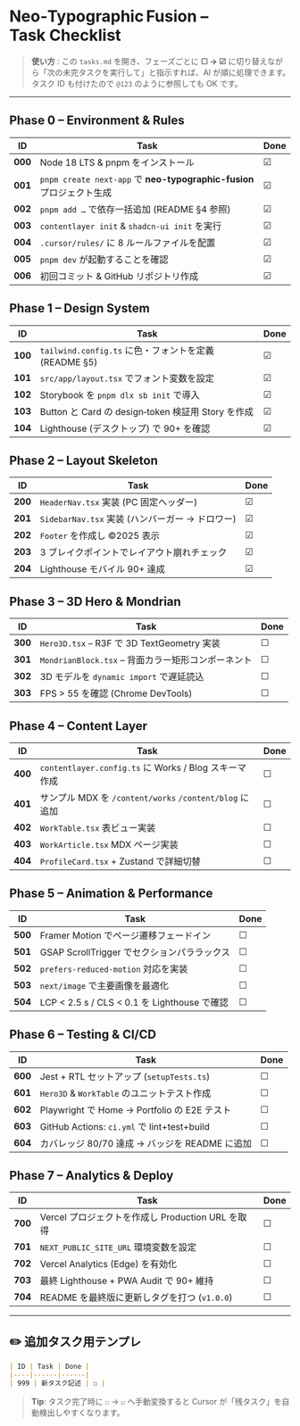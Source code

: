 # Neo‑Typographic Fusion – Task Checklist

> **使い方** : この `tasks.md` を開き、フェーズごとに **☐ → ☑** に切り替えながら「次の未完タスクを実行して」と指示すれば、AI が順に処理できます。タスク ID も付けたので `@123` のように参照しても OK です。

---

## Phase 0 – Environment & Rules

| ID      | Task                                                         | Done |
| ------- | ------------------------------------------------------------ | ---- |
| **000** | Node 18 LTS & pnpm をインストール                                   | ☑    | <!-- done:2025-01-27 -->
| **001** | `pnpm create next-app` で **neo-typographic-fusion** プロジェクト生成 | ☑    | <!-- done:2025-01-27 -->
| **002** | `pnpm add …` で依存一括追加 (README §4 参照)                          | ☑    | <!-- done:2025-01-27 -->
| **003** | `contentlayer init` & `shadcn-ui init` を実行                   | ☑    | <!-- done:2025-01-27 -->
| **004** | `.cursor/rules/` に 8 ルールファイルを配置                              | ☑    | <!-- done:2025-01-27 -->
| **005** | `pnpm dev` が起動することを確認                                        | ☑    | <!-- done:2025-01-27 -->
| **006** | 初回コミット & GitHub リポジトリ作成                                      | ☑    | <!-- done:2025-01-27 -->

## Phase 1 – Design System

| ID      | Task                                        | Done |
| ------- | ------------------------------------------- | ---- |
| **100** | `tailwind.config.ts` に色・フォントを定義 (README §5) | ☑    | <!-- done:2025-01-27 -->
| **101** | `src/app/layout.tsx` でフォント変数を設定             | ☑    | <!-- done:2025-01-27 -->
| **102** | Storybook を `pnpm dlx sb init` で導入          | ☑    | <!-- done:2025-01-27 -->
| **103** | Button と Card の design‑token 検証用 Story を作成  | ☑    | <!-- done:2025-01-27 -->
| **104** | Lighthouse (デスクトップ) で 90+ を確認               | ☑    | <!-- done:2025-01-27 -->

## Phase 2 – Layout Skeleton

| ID      | Task                                | Done |
| ------- | ----------------------------------- | ---- |
| **200** | `HeaderNav.tsx` 実装 (PC 固定ヘッダー)      | ☑    | <!-- done:2025-01-27 -->
| **201** | `SidebarNav.tsx` 実装 (ハンバーガー → ドロワー) | ☑    | <!-- done:2025-01-27 -->
| **202** | `Footer` を作成し ©2025 表示              | ☑    | <!-- done:2025-01-27 -->
| **203** | 3 ブレイクポイントでレイアウト崩れチェック              | ☑    | <!-- done:2025-01-27 -->
| **204** | Lighthouse モバイル 90+ 達成              | ☑    | <!-- done:2025-01-27 -->

## Phase 3 – 3D Hero & Mondrian

| ID      | Task                                    | Done |
| ------- | --------------------------------------- | ---- |
| **300** | `Hero3D.tsx` – R3F で 3D TextGeometry 実装 | ☐    |
| **301** | `MondrianBlock.tsx` – 背面カラー矩形コンポーネント    | ☐    |
| **302** | 3D モデルを `dynamic import` で遅延読込          | ☐    |
| **303** | FPS > 55 を確認 (Chrome DevTools)          | ☐    |

## Phase 4 – Content Layer

| ID      | Task                                            | Done |
| ------- | ----------------------------------------------- | ---- |
| **400** | `contentlayer.config.ts` に Works / Blog スキーマ作成  | ☐    |
| **401** | サンプル MDX を `/content/works` `/content/blog` に追加 | ☐    |
| **402** | `WorkTable.tsx` 表ビュー実装                          | ☐    |
| **403** | `WorkArticle.tsx` MDX ページ実装                     | ☐    |
| **404** | `ProfileCard.tsx` + Zustand で詳細切替               | ☐    |

## Phase 5 – Animation & Performance

| ID      | Task                                     | Done |
| ------- | ---------------------------------------- | ---- |
| **500** | Framer Motion でページ遷移フェードイン               | ☐    |
| **501** | GSAP ScrollTrigger でセクションパララックス          | ☐    |
| **502** | `prefers-reduced-motion` 対応を実装           | ☐    |
| **503** | `next/image` で主要画像を最適化                   | ☐    |
| **504** | LCP < 2.5 s / CLS < 0.1 を Lighthouse で確認 | ☐    |

## Phase 6 – Testing & CI/CD

| ID      | Task                                       | Done |
| ------- | ------------------------------------------ | ---- |
| **600** | Jest + RTL セットアップ (`setupTests.ts`)        | ☐    |
| **601** | `Hero3D` & `WorkTable` のユニットテスト作成          | ☐    |
| **602** | Playwright で Home → Portfolio の E2E テスト    | ☐    |
| **603** | GitHub Actions: `ci.yml` で lint+test+build | ☐    |
| **604** | カバレッジ 80/70 達成 → バッジを README に追加           | ☐    |

## Phase 7 – Analytics & Deploy

| ID      | Task                                 | Done |
| ------- | ------------------------------------ | ---- |
| **700** | Vercel プロジェクトを作成し Production URL を取得 | ☐    |
| **701** | `NEXT_PUBLIC_SITE_URL` 環境変数を設定       | ☐    |
| **702** | Vercel Analytics (Edge) を有効化         | ☐    |
| **703** | 最終 Lighthouse + PWA Audit で 90+ 維持   | ☐    |
| **704** | README を最終版に更新しタグを打つ (`v1.0.0`)      | ☐    |

---

## ✏️ 追加タスク用テンプレ

```markdown
| ID | Task | Done |
|----|------|------|
| 999 | 新タスク記述 | ☐ |
```

> **Tip**: タスク完了時に `☐` → `☑` へ手動変換すると Cursor が「残タスク」を自動検出しやすくなります。